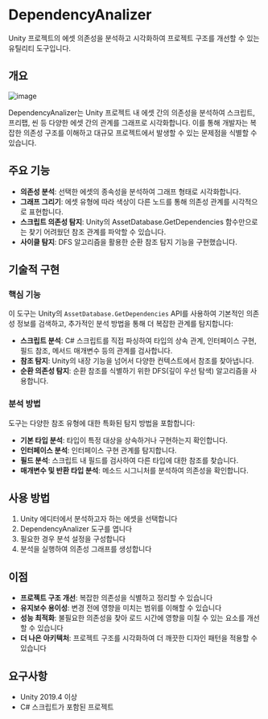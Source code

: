 # DependencyAnalizer

Unity 프로젝트의 에셋 의존성을 분석하고 시각화하여 프로젝트 구조를 개선할 수 있는 유틸리티 도구입니다.

## 개요
![image](https://github.com/user-attachments/assets/ecfab8e0-db5b-4da3-80c5-8216135f649a)

DependencyAnalizer는 Unity 프로젝트 내 에셋 간의 의존성을 분석하여 스크립트, 프리팹, 씬 등 다양한 에셋 간의 관계를 그래프로 시각화합니다. 이를 통해 개발자는 복잡한 의존성 구조를 이해하고 대규모 프로젝트에서 발생할 수 있는 문제점을 식별할 수 있습니다.

## 주요 기능

- **의존성 분석**: 선택한 에셋의 종속성을 분석하여 그래프 형태로 시각화합니다.
- **그래프 그리기**: 에셋 유형에 따라 색상이 다른 노드를 통해 의존성 관계를 시각적으로 표현합니다.
- **스크립트 의존성 탐지**: Unity의 AssetDatabase.GetDependencies 함수만으로는 찾기 어려웠던 참조 관계를 파악할 수 있습니다.
- **사이클 탐지**: DFS 알고리즘을 활용한 순환 참조 탐지 기능을 구현했습니다.

## 기술적 구현

### 핵심 기능

이 도구는 Unity의 `AssetDatabase.GetDependencies` API를 사용하여 기본적인 의존성 정보를 검색하고, 추가적인 분석 방법을 통해 더 복잡한 관계를 탐지합니다:

- **스크립트 분석**: C# 스크립트를 직접 파싱하여 타입의 상속 관계, 인터페이스 구현, 필드 참조, 메서드 매개변수 등의 관계를 검사합니다.
- **참조 탐지**: Unity의 내장 기능을 넘어서 다양한 컨텍스트에서 참조를 찾아냅니다.
- **순환 의존성 탐지**: 순환 참조를 식별하기 위한 DFS(깊이 우선 탐색) 알고리즘을 사용합니다.

### 분석 방법

도구는 다양한 참조 유형에 대한 특화된 탐지 방법을 포함합니다:

- **기본 타입 분석**: 타입이 특정 대상을 상속하거나 구현하는지 확인합니다.
- **인터페이스 분석**: 인터페이스 구현 관계를 탐지합니다.
- **필드 분석**: 스크립트 내 필드를 검사하여 다른 타입에 대한 참조를 찾습니다.
- **매개변수 및 반환 타입 분석**: 메소드 시그니처를 분석하여 의존성을 확인합니다.

## 사용 방법

1. Unity 에디터에서 분석하고자 하는 에셋을 선택합니다
2. DependencyAnalizer 도구를 엽니다
3. 필요한 경우 분석 설정을 구성합니다
4. 분석을 실행하여 의존성 그래프를 생성합니다

## 이점

- **프로젝트 구조 개선**: 복잡한 의존성을 식별하고 정리할 수 있습니다
- **유지보수 용이성**: 변경 전에 영향을 미치는 범위를 이해할 수 있습니다
- **성능 최적화**: 불필요한 의존성을 찾아 로드 시간에 영향을 미칠 수 있는 요소를 개선할 수 있습니다
- **더 나은 아키텍처**: 프로젝트 구조를 시각화하여 더 깨끗한 디자인 패턴을 적용할 수 있습니다

## 요구사항

- Unity 2019.4 이상
- C# 스크립트가 포함된 프로젝트

